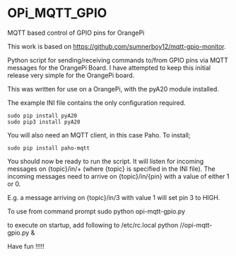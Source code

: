# OPi_MQTT_GPIO
MQTT based control of GPIO pins for OrangePi

This work is based on https://github.com/sumnerboy12/mqtt-gpio-monitor. 

Python script for sending/receiving commands to/from GPIO pins via MQTT messages for the OrangePi Board. I have attempted to keep this initial release very simple for the OrangePi board.

This was written for use on a OrangePi, with the pyA20 module installed. 

The example INI file contains the only configuration required. 

    sudo pip install pyA20
    sudo pip3 install pyA20

You will also need an MQTT client, in this case Paho. To install;

    sudo pip install paho-mqtt

You should now be ready to run the script. It will listen for incoming messages on 
{topic}/in/+ (where {topic} is specified in the INI file). 
The incoming messages need to arrive on {topic}/in/{pin} with a value of either 1 or 0.

E.g. a message arriving on {topic}/in/3 with value 1 will set pin 3 to HIGH.

To use from command prompt
    sudo python opi-mqtt-gpio.py
    
to execute on startup, add following to /etc/rc.local
    python /<path of file>/opi-mqtt-gpio.py &
    
Have fun !!!!!

